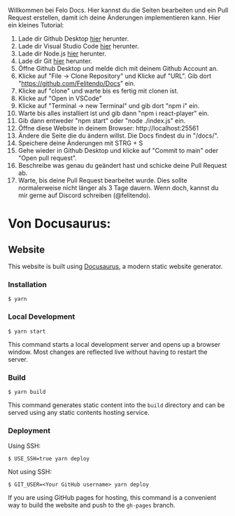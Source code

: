 Willkommen bei Felo Docs. Hier kannst du die Seiten bearbeiten und ein Pull Request erstellen, damit ich deine Änderungen implementieren kann. Hier ein kleines Tutorial:

1. Lade dir Github Desktop [hier](https://central.github.com/deployments/desktop/desktop/latest/win32) herunter.
2. Lade dir Visual Studio Code [hier](https://code.visualstudio.com/sha/download?build=stable&os=win32-x64-user) herunter.
3. Lade dir Node.js [hier](https://nodejs.org/dist/v18.18.2/node-v18.18.2-x64.msi) herunter.
3. Lade dir Git [hier](https://github.com/git-for-windows/git/releases/download/v2.42.0.windows.2/Git-2.42.0.2-64-bit.exe) herunter.
4. Öffne Github Desktop und melde dich mit deinem Github Account an.
5. Klicke auf "File -> Clone Repository" und Klicke auf "URL". Gib dort "https://github.com/Felitendo/Docs" ein.
6. Klicke auf "clone" und warte bis es fertig mit clonen ist.
7. Klicke auf "Open in VSCode"
8. Klicke auf "Terminal -> new Terminal" und gib dort "npm i" ein.
9. Warte bis alles installiert ist und gib dann "npm i react-player" ein.
10. Gib dann entweder "npm start" oder "node ./index.js" ein.
11. Öffne diese Website in deinem Browser: http://localhost:25561
12. Ändere die Seite die du ändern willst. Die Docs findest du in "/docs/".
13. Speichere deine Änderungen mit STRG + S
14. Gehe wieder in Github Desktop und klicke auf "Commit to main" oder "Open pull request".
15. Beschreibe was genau du geändert hast und schicke deine Pull Request ab.
16. Warte, bis deine Pull Request bearbeitet wurde. Dies sollte normalerweise nicht länger als 3 Tage dauern. Wenn doch, kannst du mir gerne auf Discord schreiben (@felitendo).





# Von Docusaurus:
## Website

This website is built using [Docusaurus](https://docusaurus.io/), a modern static website generator.

### Installation

```
$ yarn
```

### Local Development

```
$ yarn start
```

This command starts a local development server and opens up a browser window. Most changes are reflected live without having to restart the server.

### Build

```
$ yarn build
```

This command generates static content into the `build` directory and can be served using any static contents hosting service.

### Deployment

Using SSH:

```
$ USE_SSH=true yarn deploy
```

Not using SSH:

```
$ GIT_USER=<Your GitHub username> yarn deploy
```

If you are using GitHub pages for hosting, this command is a convenient way to build the website and push to the `gh-pages` branch.
